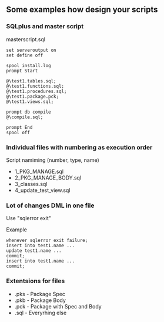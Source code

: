 ## Some examples how design your scripts

### SQLplus and master script

masterscript.sql
```
set serveroutput on
set define off

spool install.log
prompt Start

@\test1.tables.sql;
@\test1.functions.sql;
@\test1.procedures.sql;
@\test1.package.pck;
@\test1.views.sql;

prompt db compile
@\compile.sql;

prompt End
spool off
```


### Individual files with numbering as execution order

Script namiming (number, type, name)

- 1_PKG_MANAGE.sql
- 2_PKG_MANAGE_BODY.sql
- 3_classes.sql
- 4_update_test_view.sql


### Lot of changes DML in one file 
Use "sqlerror exit"

Example
```
whenever sqlerror exit failure;
insert into test1.name ...
update test1.name ...
commit;
insert into test1.name ...
commit;
```

### Extentsions for files

- .pks - Package Spec
- .pkb - Package Body
- .pck - Package with Spec and Body
- .sql - Everyrhing else



